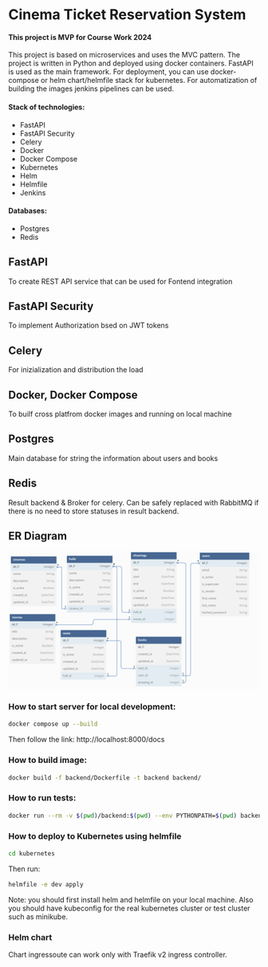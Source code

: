 # Cinema Ticket Reservation System

#### This project is MVP for Course Work 2024

This project is based on microservices and uses the MVC pattern. The project is written in Python and deployed using docker containers. FastAPI is used as the main framework. For deployment, you can use docker-compose or helm chart/helmfile stack for kubernetes. For automatization of building the images jenkins pipelines can be used.

#### Stack of technologies:
* FastAPI
* FastAPI Security
* Celery
* Docker
* Docker Compose
* Kubernetes
* Helm
* Helmfile
* Jenkins

#### Databases:
* Postgres
* Redis

## FastAPI

To create REST API service that can be used for Fontend integration

## FastAPI Security

To implement Authorization bsed on JWT tokens

## Celery

For inizialization and distribution the load

## Docker, Docker Compose

To builf cross platfrom docker images and running on local machine

## Postgres

Main database for string the information about users and books

## Redis

Result backend & Broker for celery. Can be safely replaced with RabbitMQ if there is no need to store statuses in result backend.

## ER Diagram

![Diagram alt text](./ER-model.png)

### How to start server for local development:

```bash
docker compose up --build
```
Then follow the link: http://localhost:8000/docs

### How to build image:

```bash
docker build -f backend/Dockerfile -t backend backend/
```

### How to run tests:

```bash
docker run --rm -v $(pwd)/backend:$(pwd) --env PYTHONPATH=$(pwd) backend pytest
```

### How to deploy to Kubernetes using helmfile

```bash
cd kubernetes
```

Then run:
```bash
helmfile -e dev apply
```
Note: you should first install helm and helmfile on your local machine. Also you should have kubeconfig for the real kubernetes cluster or test cluster such as minikube.

### Helm chart

Chart ingressoute can work only with Traefik v2 ingress controller.